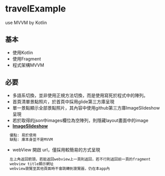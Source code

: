 # travelExample
use MVVM by Kotlin

## 基本
- 使用Kotlin
- 使用Fragment
- 程式架構MVVM

## 必要
- 多語系切換，並非使用正規方法切換，而是使用寫死於程式中的陣列。
- 首頁清單景點照片，於首頁中採用glide第三方庫呈現
- 單一景點顯示全部景點照片，其內容中使用github第三方庫ImageSlideshow呈現
- 若於取得的json中images欄位為空陣列，則隱藏layout畫面中的image
- <a href="https://github.com/denzcoskun/ImageSlideshow/"><b>ImageSlideshow</b></a>
```xml
  優點: 易於使用
  缺點: 庫本身並不是MVVM
```
- webView 開啟 url，僅採用較簡易的方式呈現
```xml
  左上角返回箭頭，若能返回webview上一頁則返回，若不行則返回前一頁的fragment
  webview title顯示網址
  webview瀏覽至其他頁面時不會跳轉到瀏覽器，仍在本app內
```
